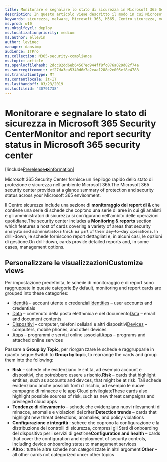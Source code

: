 ```yaml
---
title: Monitorare e segnalare lo stato di sicurezza in Microsoft 365 Security Center
description: In questo articolo viene descritto il modo in cui Microsoft 365 Security Center fornisce un riepilogo rapido dello stato di protezione e sicurezza.
keywords: sicurezza, malware, Microsoft 365, M365, Centro sicurezza, monitoraggio, report, stato
ms.prod: w10
ms.mktglfcycl: deploy
ms.localizationpriority: medium
ms.author: ellevin
author: levinec
manager: dansimp
audience: ITPro
ms.collection: M365-security-compliance
ms.topic: article
ms.openlocfilehash: 2dcc82dd6eb64567ed944ff8fc876a029d82f74a
ms.sourcegitcommit: ef27da3ea5340d6e7a2eaa1288e2e005ef8e4788
ms.translationtype: MT
ms.contentlocale: it-IT
ms.lasthandoff: 03/23/2019
ms.locfileid: "30791738"
---
```

# <a name="monitor-and-report-security-status-in-microsoft-365-security-center"></a><span data-ttu-id="31145-104">Monitorare e segnalare lo stato di sicurezza in Microsoft 365 Security Center</span><span class="sxs-lookup"><span data-stu-id="31145-104">Monitor and report security status in Microsoft 365 security center</span></span>

[!include[Prerelease�information](prerelease.md)]

<span data-ttu-id="31145-105">Microsoft 365 Security Center fornisce un riepilogo rapido dello stato di protezione e sicurezza nell'ambiente Microsoft 365.</span><span class="sxs-lookup"><span data-stu-id="31145-105">The Microsoft 365 security center provides at a glance summary of protection and security status across your Microsoft 365 environment.</span></span>

<span data-ttu-id="31145-106">Il Centro sicurezza include una sezione di **monitoraggio dei report di &** che contiene una serie di schede che coprono una serie di aree in cui gli analisti e gli amministratori di sicurezza si configurano nell'ambito delle operazioni quotidiane.</span><span class="sxs-lookup"><span data-stu-id="31145-106">The security center includes a **Monitoring & reports** section which features a host of cards covering a variety of areas that security analysts and administrators track as part of their day-to-day operations.</span></span> <span data-ttu-id="31145-107">In drill-down, le schede forniscono report dettagliati e, in alcuni casi, le opzioni di gestione.</span><span class="sxs-lookup"><span data-stu-id="31145-107">On drill-down, cards provide detailed reports and, in some cases, management options.</span></span>

## <a name="customize-views"></a><span data-ttu-id="31145-108">Personalizzare le visualizzazioni</span><span class="sxs-lookup"><span data-stu-id="31145-108">Customize views</span></span>

<span data-ttu-id="31145-109">Per impostazione predefinita, le schede di monitoraggio e di report sono raggruppate in queste categorie:</span><span class="sxs-lookup"><span data-stu-id="31145-109">By default, monitoring and report cards are grouped into these categories:</span></span>
  
* <span data-ttu-id="31145-110">[Identità](monitor-and-report-identities.md) – account utente e credenziali</span><span class="sxs-lookup"><span data-stu-id="31145-110">[Identities](monitor-and-report-identities.md) – user accounts and credentials</span></span>
* <span data-ttu-id="31145-111">[Data](monitor-data.md) – contenuto della posta elettronica e del documento</span><span class="sxs-lookup"><span data-stu-id="31145-111">[Data](monitor-data.md) – email and document contents</span></span>
* <span data-ttu-id="31145-112">[Dispositivi](monitor-devices.md) – computer, telefoni cellulari e altri dispositivi</span><span class="sxs-lookup"><span data-stu-id="31145-112">[Devices](monitor-devices.md) – computers, mobile phones, and other devices</span></span>
* <span data-ttu-id="31145-113">[Apps](monitor-apps.md) – programmi e servizi online associati</span><span class="sxs-lookup"><span data-stu-id="31145-113">[Apps](monitor-apps.md) – programs and attached online services</span></span>

<span data-ttu-id="31145-114">Passare a **Group by Topic**, per riorganizzare le schede e raggrupparle in quanto segue:</span><span class="sxs-lookup"><span data-stu-id="31145-114">Switch to **Group by topic**, to rearrange the cards and group them into the following:</span></span>

* <span data-ttu-id="31145-115">**Risk** – schede che evidenziano le entità, ad esempio account e dispositivi, che potrebbero essere a rischio.</span><span class="sxs-lookup"><span data-stu-id="31145-115">**Risk** – cards that highlight entities, such as accounts and devices, that might be at risk.</span></span> <span data-ttu-id="31145-116">Tali schede evidenziano anche possibili fonti di rischio, ad esempio le nuove campagne di minacce e le app Cloud privilegiate</span><span class="sxs-lookup"><span data-stu-id="31145-116">These cards also highlight possible sources of risk, such as new threat campaigns and privileged cloud apps</span></span>  
* <span data-ttu-id="31145-117">**Tendenze di rilevamento** – schede che evidenziano nuovi rilevamenti di minacce, anomalie e violazioni dei criteri</span><span class="sxs-lookup"><span data-stu-id="31145-117">**Detection trends** – cards that highlight new threat detections, anomalies, and policy violations</span></span>
* <span data-ttu-id="31145-118">**Configurazione e integrità** : schede che coprono la configurazione e la distribuzione dei controlli di sicurezza, compresi gli Stati di onboarding del dispositivo per i servizi di gestione</span><span class="sxs-lookup"><span data-stu-id="31145-118">**Configuration and health** – cards that cover the configuration and deployment of security controls, including device onboarding states to management services</span></span>
* <span data-ttu-id="31145-119">**Altro** : tutte le altre schede non categorizzate in altri argomenti</span><span class="sxs-lookup"><span data-stu-id="31145-119">**Other** – all other cards not categorized under other topics</span></span>